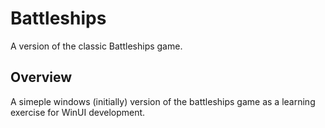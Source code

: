 # Battleships
A version of the classic Battleships game.

## Overview
A simeple windows (initially) version of the battleships game as a learning exercise for WinUI development. 


